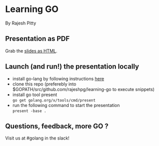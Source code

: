 
# Learning GO

By Rajesh Pitty

## Presentation as PDF

Grab the [slides as HTML](https://github.com/rajeshpg/learning-go/raw/master/getting-started-with-golang.zip).

## Launch (and run!) the presentation locally

- install go-lang by following instructions [here](https://nats.io/documentation/tutorials/go-install/)
- clone this repo (preferebly into $GOPATH/src/github.com/rajeshpg/learning-go to execute snippets)
- install go tool present \
  `go get golang.org/x/tools/cmd/present`
- run the following command to start the presentation \
  `present -base .`

## Questions, feedback, more GO ?

Visit us at #golang in the slack!
